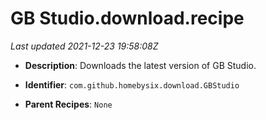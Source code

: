 # GB Studio.download.recipe

_Last updated 2021-12-23 19:58:08Z_

- **Description**: Downloads the latest version of GB Studio.

- **Identifier**: `com.github.homebysix.download.GBStudio`

- **Parent Recipes**: `None`